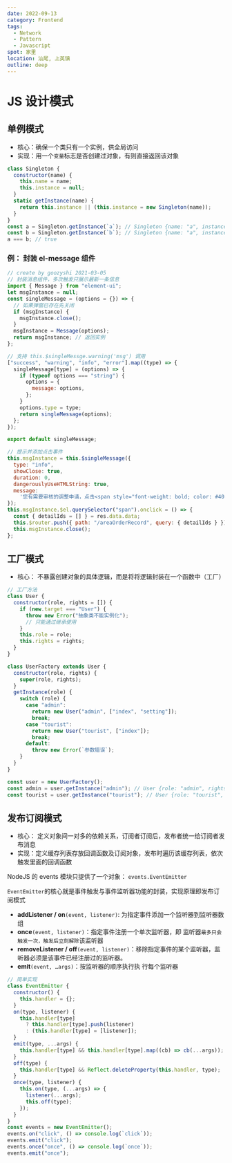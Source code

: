 ```yaml
---
date: 2022-09-13
category: Frontend
tags:
  - Network
  - Pattern
  - Javascript
spot: 家里
location: 汕尾, 上英镇
outline: deep
---
```


# JS 设计模式

## 单例模式

- 核心：确保一个类只有一个实例，供全局访问
- 实现：用一个`变量`标志是否创建过对象，有则直接返回该对象

```javascript
class Singleton {
  constructor(name) {
    this.name = name;
    this.instance = null;
  }
  static getInstance(name) {
    return this.instance || (this.instance = new Singleton(name));
  }
}
const a = Singleton.getInstance(`a`); // Singleton {name: "a", instance: null}
const b = Singleton.getInstance(`b`); // Singleton {name: "a", instance: null}
a === b; // true
```

### 例： 封装 el-message 组件

```javascript
// create by goozyshi 2021-03-05
// 封装消息组件，多次触发只展示最新一条信息
import { Message } from "element-ui";
let msgInstance = null;
const singleMessage = (options = {}) => {
  // 如果弹窗已存在先关闭
  if (msgInstance) {
    msgInstance.close();
  }
  msgInstance = Message(options);
  return msgInstance; // 返回实例
};

// 支持 this.$singleMessge.warning('msg') 调用
["success", "warning", "info", "error"].map((type) => {
  singleMessage[type] = (options) => {
    if (typeof options === "string") {
      options = {
        message: options,
      };
    }
    options.type = type;
    return singleMessage(options);
  };
});

export default singleMessage;
```

```javascript
// 提示并添加点击事件
this.msgInstance = this.$singleMessage({
  type: "info",
  showClose: true,
  duration: 0,
  dangerouslyUseHTMLString: true,
  message:
    '您有需要审核的调整申请，点击<span style="font-weight: bold; color: #409eff; cursor:pointer">详情</span>',
});
this.msgInstance.$el.querySelector("span").onclick = () => {
  const { detailIds = [] } = res.data.data;
  this.$router.push({ path: "/areaOrderRecord", query: { detailIds } });
  this.msgInstance.close();
};
```

## 工厂模式

- 核心： 不暴露创建对象的具体逻辑，而是将将逻辑封装在一个函数中（工厂）

```javascript
// 工厂方法
class User {
  constructor(role, rights = []) {
    if (new.target === "User") {
      throw new Error("抽象类不能实例化");
      // 只能通过继承使用
    }
    this.role = role;
    this.rights = rights;
  }
}

class UserFactory extends User {
  constructor(role, rights) {
    super(role, rights);
  }
  getInstance(role) {
    switch (role) {
      case "admin":
        return new User("admin", ["index", "setting"]);
        break;
      case "tourist":
        return new User("tourist", ["index"]);
        break;
      default:
        throw new Error(`参数错误`);
    }
  }
}

const user = new UserFactory();
const admin = user.getInstance("admin"); // User {role: "admin", rights: Array(2)}
const tourist = user.getInstance("tourist"); // User {role: "tourist", rights: Array(1)}
```

## 发布订阅模式

- 核心： 定义对象间一对多的依赖关系，订阅者订阅后，发布者统一给订阅者发布消息
- 实现：定义缓存列表存放回调函数及订阅对象，发布时遍历该缓存列表，依次触发里面的回调函数

NodeJS 的 events 模块只提供了一个对象： `events.EventEmitter`

`EventEmitter`的核心就是事件触发与事件监听器功能的封装，实现原理即发布订阅模式

- **addListener / on**`(event, listener)`: 为指定事件添加一个监听器到监听器数组
- **once**`(event, listener)`：指定事件注册一个单次监听器，即 监听器`最多只会触发一次，触发后立刻解除`该监听器
- **removeListener / off**`(event, listener)`：移除指定事件的某个监听器，监听器必须是该事件已经注册过的监听器。
- **emit**`(event, …args)`：按监听器的顺序执行执 行每个监听器

```javascript
// 简单实现
class EventEmitter {
  constructor() {
    this.handler = {};
  }
  on(type, listener) {
    this.handler[type]
      ? this.handler[type].push(listener)
      : (this.handler[type] = [listener]);
  }
  emit(type, ...args) {
    this.handler[type] && this.handler[type].map((cb) => cb(...args));
  }
  off(type) {
    this.handler[type] && Reflect.deleteProperty(this.handler, type);
  }
  once(type, listener) {
    this.on(type, (...args) => {
      listener(...args);
      this.off(type);
    });
  }
}
const events = new EventEmitter();
events.on("click", () => console.log(`click`));
events.emit("click");
events.once("once", () => console.log(`once`));
events.emit("once");
```
